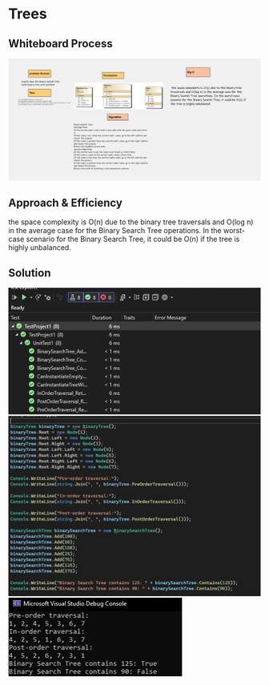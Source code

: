 # Trees

## Whiteboard Process
![](Whiteboard.png)

## Approach & Efficiency
 the space complexity is O(n) due to the binary tree traversals and O(log n) in the average case for the Binary Search Tree operations. In the worst-case scenario for the Binary Search Tree, it could be O(n) if the tree is highly unbalanced.

## Solution
![](1.png)
![](2.png)
![](3.png)
